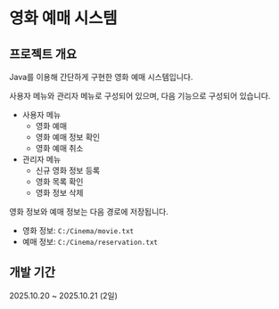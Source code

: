 # 영화 예매 시스템

## 프로젝트 개요

Java를 이용해 간단하게 구현한 영화 예매 시스템입니다.

사용자 메뉴와 관리자 메뉴로 구성되어 있으며, 다음 기능으로 구성되어 있습니다.

* 사용자 메뉴
  * 영화 예매
  * 영화 예매 정보 확인
  * 영화 예매 취소
* 관리자 메뉴
  * 신규 영화 정보 등록
  * 영화 목록 확인
  * 영화 정보 삭제

영화 정보와 예매 정보는 다음 경로에 저장됩니다.

* 영화 정보: `C:/Cinema/movie.txt`
* 예매 정보: `C:/Cinema/reservation.txt`

## 개발 기간

2025.10.20 ~ 2025.10.21 (2일)
